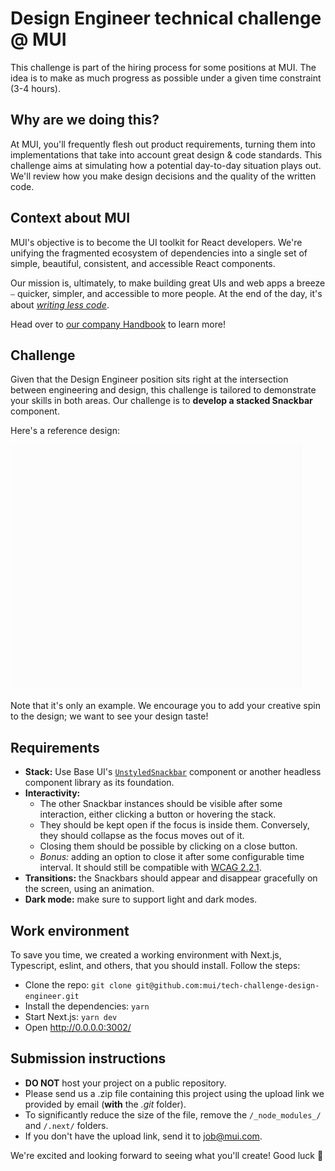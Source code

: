 # Design Engineer technical challenge @ MUI

This challenge is part of the hiring process for some positions at MUI.
The idea is to make as much progress as possible under a given time constraint (3-4 hours).

## Why are we doing this?

At MUI, you'll frequently flesh out product requirements, turning them into implementations that take into account great design & code standards.
This challenge aims at simulating how a potential day-to-day situation plays out.
We'll review how you make design decisions and the quality of the written code.

## Context about MUI

MUI's objective is to become the UI toolkit for React developers.
We're unifying the fragmented ecosystem of dependencies into a single set of simple, beautiful, consistent, and accessible React components.

Our mission is, ultimately, to make building great UIs and web apps a breeze ⎯ quicker, simpler, and accessible to more people.
At the end of the day, it's about [_writing less code_](https://youtu.be/GnO7D5UaDig?t=2451).

Head over to [our company Handbook](https://mui-org.notion.site/Why-MUI-d8b8c142a6a44e3aa963f26edf4e03db) to learn more!

## Challenge

Given that the Design Engineer position sits right at the intersection between engineering and design, this challenge is tailored to demonstrate your skills in both areas.
Our challenge is to **develop a stacked Snackbar** component.

Here's a reference design:

<img alt="Snackbars example design" src="./public/snackbar-reference.gif" width="465" height="392" />

Note that it's only an example.
We encourage you to add your creative spin to the design; we want to see your design taste!

## Requirements

- **Stack:** Use Base UI's [`UnstyledSnackbar`](https://mui.com/base/react-snackbar/) component or another headless component library as its foundation.
- **Interactivity:**
  - The other Snackbar instances should be visible after some interaction, either clicking a button or hovering the stack.
  - They should be kept open if the focus is inside them. Conversely, they should collapse as the focus moves out of it.
  - Closing them should be possible by clicking on a close button.
  - _Bonus:_ adding an option to close it after some configurable time interval. It should still be compatible with [WCAG 2.2.1](https://www.w3.org/TR/WCAG21/#enough-time).
- **Transitions:** the Snackbars should appear and disappear gracefully on the screen, using an animation.
- **Dark mode:** make sure to support light and dark modes.

## Work environment

To save you time, we created a working environment with Next.js, Typescript, eslint, and others, that you should install.
Follow the steps:

- Clone the repo: `git clone git@github.com:mui/tech-challenge-design-engineer.git`
- Install the dependencies: `yarn`
- Start Next.js: `yarn dev`
- Open http://0.0.0.0:3002/

## Submission instructions

- **DO NOT** host your project on a public repository.
- Please send us a .zip file containing this project using the upload link we provided by email (**with** the _.git_ folder).
- To significantly reduce the size of the file, remove the `/_node_modules_/` and `/.next/` folders.
- If you don't have the upload link, send it to job@mui.com.

We're excited and looking forward to seeing what you'll create!
Good luck 🚀
